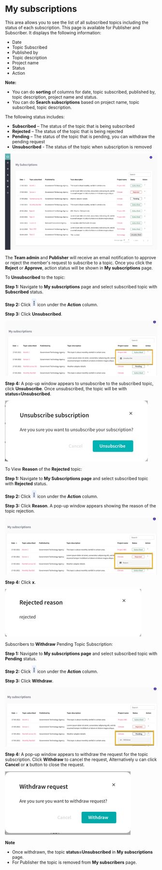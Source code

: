
# My subscriptions #

This area allows you to see the list of all subscribed topics including the status of each subscription. This page is available for Publisher and Subscriber. It displays the following information:

- Date
- Topic Subscribed
- Published by
- Topic description
- Project name
- Status
- Action

**Note:** 

 - You can do **sorting** of columns for date, topic subscribed, published by, topic description, project name and status.
 - You can do **Search subscriptions** based on project name, topic subscribed, topic description.

The following status includes:

- **Subscribed** – The status of the topic that is being subscribed 
- **Rejected** – The status of the topic that is being rejected
- **Pending** – The status of the topic that is pending, you can withdraw the pending request
- **Unsubscribed** - The status of the topic when subscription is removed

![Image not Available](/assets/Fig63.png)

The **Team admin** and **Publisher** will receive an email notification to approve or reject the member's request to subscribe to a topic. Once you click the **Reject** or **Approve**, action status will be shown in **My subscriptions** page.

To **Unsubscribed** to the topic:

**Step 1:**	Navigate to **My subscriptions** page and select subscribed topic with **Subscribed** status.

**Step 2:**	Click ![Image not Available](/assets/icon9.png) icon under the **Action** column.

**Step 3:**	Click **Unsubscribed**. 

![Image not Available](/assets/Fig64a.png)

**Step 4:** A pop-up window appears to unsubscribe to the subscribed topic, click **Unsubscribe**. Once unsubscribed, the topic will be with **status=Unsubscribed**.

![Image not Available](/assets/Fig92.png)

To View **Reason** of the **Rejected** topic:

**Step 1:**	Navigate to **My Subscriptions page** and select subscribed topic with **Rejected** status.

**Step 2:**	Click ![Image not Available](/assets/icon9.png) icon under the **Action** column.

**Step 3:**	Click **Reason**. A pop-up window appears showing the reason of the topic rejection. 

![Image not Available](/assets/Fig65.png)

**Step 4:**	Click **x**.

![Image not Available](/assets/Fig90.png)


Subscribers to **Withdraw** Pending Topic Subscription:

**Step 1:**	Navigate to **My subscriptions page** and select subscribed topic with **Pending** status.

**Step 2:**	Click ![Image not Available](/assets/icon9.png) icon under the **Action** column.

**Step 3:**	Click **Withdraw**.

![Image not Available](/assets/Fig66.png)

 **Step 4:** A pop-up window appears to withdraw the request for the topic subscription. Click **Withdraw** to cancel the request, 
 Alternatively u can click **Cancel** or **x** button to close the request.

![Image not Available](/assets/Fig91.png)

**Note** 

- Once withdrawn, the topic **status=Unsubscribed** in **My subscriptions** page.
- For Publisher the topic is removed from **My subscribers** page.






